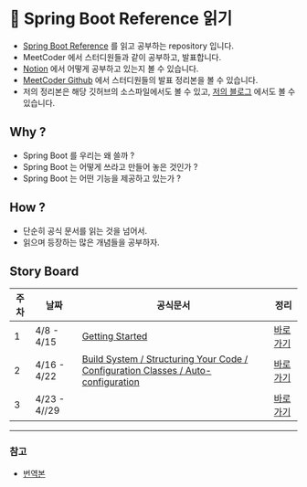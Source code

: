 # 📃 Spring Boot Reference 읽기

 - [Spring Boot Reference](https://docs.spring.io/spring-boot/docs/2.4.3/reference/html/index.html) 를 읽고 공부하는 repository 입니다.
 - MeetCoder 에서 스터디원들과 같이 공부하고, 발표합니다.
 - [Notion](https://www.notion.so/Reference-Documentation-Study-1-d385c8e2705844e2b28181fcd71cb59d) 에서 어떻게 공부하고 있는지 볼 수 있습니다.
 - [MeetCoder Github](https://github.com/Meet-Coder-Study/springboot-reference-documentation-study) 에서 스터디원들의 발표 정리본을 볼 수 있습니다.
 - 저의 정리본은 해당 깃허브의 소스파일에서도 볼 수 있고, [저의 블로그](https://alkhwa-113.tistory.com/category/Spring%20Boot%20Reference) 에서도 볼 수 있습니다.
 
## Why ?
 - Spring Boot 를 우리는 왜 쓸까 ?
 - Spring Boot 는 어떻게 쓰라고 만들어 놓은 것인가 ?
 - Spring Boot 는 어떤 기능을 제공하고 있는가 ?
 
## How ?
 - 단순히 공식 문서를 읽는 것을 넘어서.
 - 읽으며 등장하는 많은 개념들을 공부하자.
 

## Story Board

| 주차 | 날짜 | 공식문서 | 정리 |
|---|---|-----------|------|
|1|4/8 - 4/15|[Getting Started](https://docs.spring.io/spring-boot/docs/2.4.3/reference/html/getting-started.html#getting-started)|[바로가기](https://github.com/cmg1411/SpringbootDocs/blob/master/src/main/java/com/meetcoder/week1/week1.md)|
|2|4/16 - 4/22|[Build System / Structuring Your Code / Configuration Classes / Auto-configuration](https://docs.spring.io/spring-boot/docs/2.4.3/reference/html/using-spring-boot.html#using-boot-build-systems)|[바로가기](https://github.com/cmg1411/SpringbootDocs/blob/master/src/main/java/com/meetcoder/week2/week2.md)|
|3|4/23 - 4//29|[]()|[바로가기](https://github.com/cmg1411/SpringbootDocs/blob/master/src/main/java/com/meetcoder/week3/week3.md)|

 
---
### 참고 
 - [번역본](https://kgmyh.github.io/blog/2017/12/02/spring-boot-chapter01/)